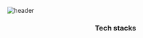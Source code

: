 ![header](https://capsule-render.vercel.app/api?type=waving&color=auto&height=250&section=header&text=heeju%20sim&fontSize=90)
<h3 align="center">Tech stacks</h3>
